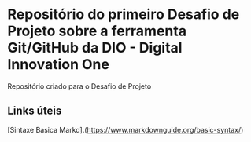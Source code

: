# Repositório do primeiro Desafio de Projeto sobre a ferramenta Git/GitHub da DIO - Digital Innovation One
Repositório criado para o Desafio de Projeto 

## Links úteis
[Sintaxe Basica Markd].(https://www.markdownguide.org/basic-syntax/)
